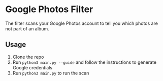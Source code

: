 # Google Photos Filter
The filter scans your Google Photos account to tell you which photos are not part of an album.

## Usage
1. Clone the repo
1. Run `python3 main.py --guide` and follow the instructions to generate Google credentials
1. Run `python3 main.py` to run the scan